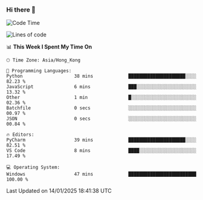 ### Hi there 👋

<!--
**RoiexLee/RoiexLee** is a ✨ _special_ ✨ repository because its `README.md` (this file) appears on your GitHub profile.

Here are some ideas to get you started:

- 🔭 I’m currently working on ...
- 🌱 I’m currently learning ...
- 👯 I’m looking to collaborate on ...
- 🤔 I’m looking for help with ...
- 💬 Ask me about ...
- 📫 How to reach me: ...
- 😄 Pronouns: ...
- ⚡ Fun fact: ...
-->

<!--START_SECTION:waka-->
![Code Time](http://img.shields.io/badge/Code%20Time-1%2C059%20hrs%2057%20mins-blue)

![Lines of code](https://img.shields.io/badge/From%20Hello%20World%20I%27ve%20Written-38.4%20thousand%20lines%20of%20code-blue)

📊 **This Week I Spent My Time On** 

```text
🕑︎ Time Zone: Asia/Hong_Kong

💬 Programming Languages: 
Python                   38 mins             █████████████████████░░░░   82.23 % 
JavaScript               6 mins              ███░░░░░░░░░░░░░░░░░░░░░░   13.32 % 
Other                    1 min               █░░░░░░░░░░░░░░░░░░░░░░░░   02.36 % 
Batchfile                0 secs              ░░░░░░░░░░░░░░░░░░░░░░░░░   00.97 % 
JSON                     0 secs              ░░░░░░░░░░░░░░░░░░░░░░░░░   00.84 % 

🔥 Editors: 
PyCharm                  39 mins             █████████████████████░░░░   82.51 % 
VS Code                  8 mins              ████░░░░░░░░░░░░░░░░░░░░░   17.49 % 

💻 Operating System: 
Windows                  47 mins             █████████████████████████   100.00 % 
```


 Last Updated on 14/01/2025 18:41:38 UTC
<!--END_SECTION:waka-->
